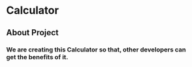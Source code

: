 
# Calculator

## About Project

### We are creating this Calculator so that, other developers can get the benefits of it.


